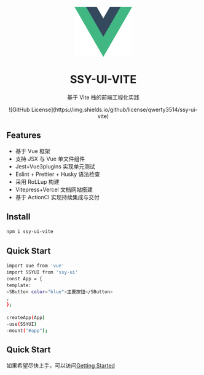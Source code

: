 <p align="center">
<div style="width:150px;margin:auto;">
<img src="./assets/logo.svg" alt="SSY-UI-VITE Logo">
</div>
</p>
<h1 align="center">SSY-UI-VITE</h1>
<p align="center">
  基于 Vite 栈的前端工程化实践
</p>
<p align="center">
![GitHub License](https://img.shields.io/github/license/qwerty3514/ssy-ui-vite)
</p>

## Features

- 基于 Vue 框架
- 支持 JSX 与 Vue 单文件组件
- Jest+Vue3plugins 实现单元测试
- Eslint + Prettier + Husky 语法检查
- 采用 RoLLup 构建
- Vitepress+Vercel 文档网站搭建
- 基于 ActionCI 实现持续集成与交付

## Install

```bash
npm i ssy-ui-vite
```

## Quick Start

```bash
import Vue from 'vue'
import SSYUI from 'ssy-ui'
const App = {
template:
<SButton color="blue">主要按钮</SButton>
,
};

createApp(App)
-use(SSYUI)
-mount("#app");
```

## Quick Start

如果希望尽快上手，可以访问[Getting Started](https://ssy-ui-vite.vercel.app/)
